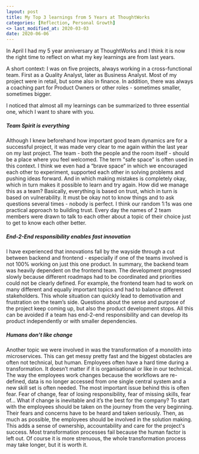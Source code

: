 ```yaml
---
layout: post
title: My Top 3 learnings from 5 Years at ThoughtWorks
categories: [Reflection, Personal Growth]
<> last_modified_at: 2020-03-03
date: 2020-06-06
---
```


In April I had my 5 year anniversary at ThoughtWorks and I think it is now the right time to reflect on what my key learnings are from last years.

A short context: I was on five projects, always working in a cross-functional team. First as a Quality Analyst, later as Business Analyst. Most of my project were in retail, but some also in finance. In addition, there was always a coaching part for Product Owners or other roles - sometimes smaller, sometimes bigger. 

I noticed that almost all my learnings can be summarized to three essential one, which I want to share with you.

##### Team Spirit is everything
Although I knew beforehand how important good team dynamics are for a successful project, it was made very clear to me again within the last year on my last project. 
The team - both the people and the room itself - should be a place where you feel welcomed. The term "safe space" is often used in this context. I think we even had a “brave space” in which we encouraged each other to experiment, supported each other in solving problems and pushing ideas forward. And in which making mistakes is completely okay, which in turn makes it possible to learn and try again.
How did we manage this as a team? Basically, everything is based on trust, which in turn is based on vulnerability. It must be okay not to know things and to ask questions several times - nobody is perfect.
I think our random 1:1s was one practical approach to building trust. Every day the names of 2 team members were drawn to talk to each other about a topic of their choice just to get to know each other better.

##### End-2-End responsibility enables fast innovation
I have experienced that innovations fall by the wayside through a cut between backend and frontend - especially if one of the teams involved is not 100% working on just this one product. In summary, the backend team was heavily dependent on the frontend team. The development progressed slowly because different roadmaps had to be coordinated and priorities could not be clearly defined. For example, the frontend team had to work on many different and equally important topics and had to balance different stakeholders.
This whole situation can quickly lead to demotivation and frustration on the team’s side. Questions about the sense and purpose of the project keep coming up, but also the product development stops. All this can be avoided if a team has end-2-end responsibility and can develop its product independently or with smaller dependencies.

##### Humans don’t like change
Another topic we were involved in was the transformation of a monolith into microservices. This can get messy pretty fast and the biggest obstacles are often not technical, but human. Employees often have a hard time during a transformation. It doesn’t matter if it is organisational or like in our technical. The way the employees work changes because the workflows are re-defined, data is no longer accessed from one single central system and a new skill set is often needed.
The most important issue behind this is often fear. Fear of change, fear of losing responsibility, fear of missing skills, fear of... 
What if change is inevitable and it’s the best for the company? To start with the employees should be taken on the journey from the very beginning. Their fears and concerns have to be heard and taken seriously. Then, as much as possible, the employees should be involved in the solution making. This adds a sense of ownership, accountability and care for the project's success. Most transformation processes fail because the human factor is left out. Of course it is more strenuous, the whole transformation process may take longer, but it is worth it.
